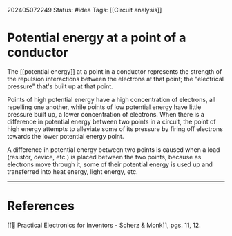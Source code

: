 202405072249
Status: #idea
Tags: [[Circuit analysis]]

# Potential energy at a point of a conductor

The [[potential energy]] at a point in a conductor represents the strength of the repulsion interactions between the electrons at that point; the "electrical pressure" that's built up at that point.

Points of high potential energy have a high concentration of electrons, all repelling one another, while points of low potential energy have little pressure built up, a lower concentration of electrons. When there is a difference in potential energy between two points in a circuit, the point of high energy attempts to alleviate some of its pressure by firing off electrons towards the lower potential energy point.

A difference in potential energy between two points is caused when a load (resistor, device, etc.) is placed between the two points, because as electrons move through it, some of their potential energy is used up and transferred into heat energy, light energy, etc.

___
# References
[[📕 Practical Electronics for Inventors - Scherz & Monk]], pgs. 11, 12.